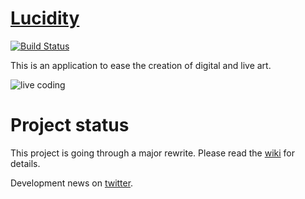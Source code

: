 # [Lucidity](https://github.com/luciditeam/lucidity/wiki/Lucidity)

[![Build Status](https://api.shippable.com/projects/58ee6e2a6fda40070081603f/badge?branch=master)](https://app.shippable.com/github/luciditeam/lucidity)

This is an application to ease the creation of digital and live art.

![live coding](http://i65.tinypic.com/wk011w.png)

# Project status

This project is going through a major rewrite. Please read the [wiki](https://github.com/luciditeam/lucidity/wiki/Lucidity) for details.

Development news on [twitter](http://twitter.com/lucidityio).
